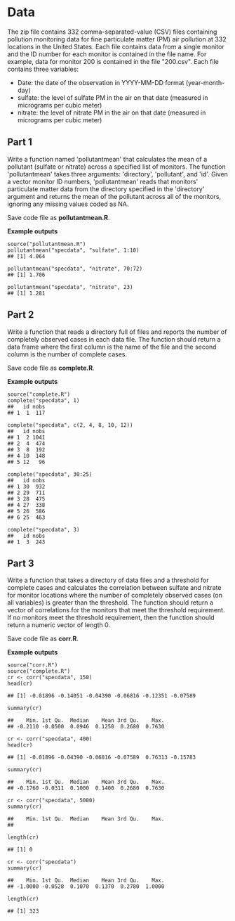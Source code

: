 # Data

The zip file contains 332 comma-separated-value (CSV) files containing pollution monitoring data for fine particulate matter (PM) air pollution at 332 locations in the United States. Each file contains data from a single monitor and the ID number for each monitor is contained in the file name. For example, data for monitor 200 is contained in the file "200.csv". Each file contains three variables: 

* Date: the date of the observation in YYYY-MM-DD format (year-month-day)
* sulfate: the level of sulfate PM in the air on that date (measured in micrograms per cubic meter)
* nitrate: the level of nitrate PM in the air on that date (measured in micrograms per cubic meter)

## Part 1

Write a function named 'pollutantmean' that calculates the mean of a pollutant (sulfate or nitrate) across a specified list of monitors. The function 'pollutantmean' takes three arguments: 'directory', 'pollutant', and 'id'. Given a vector monitor ID numbers, 'pollutantmean' reads that monitors' particulate matter data from the directory specified in the 'directory' argument and returns the mean of the pollutant across all of the monitors, ignoring any missing values coded as NA.

Save code file as **pollutantmean.R**.


**Example outputs**

	source("pollutantmean.R")
	pollutantmean("specdata", "sulfate", 1:10)
	## [1] 4.064 

	pollutantmean("specdata", "nitrate", 70:72)
	## [1] 1.706 

	pollutantmean("specdata", "nitrate", 23)
	## [1] 1.281 

## Part 2 

Write a function that reads a directory full of files and reports the number of completely observed cases in each data file. The function should return a data frame where the first column is the name of the file and the second column is the number of complete cases.

Save code file as **complete.R**.

**Example outputs**

	source("complete.R")
	complete("specdata", 1)
	##   id nobs
	## 1  1  117

	complete("specdata", c(2, 4, 8, 10, 12))
	##   id nobs
	## 1  2 1041
	## 2  4  474
	## 3  8  192
	## 4 10  148
	## 5 12   96

	complete("specdata", 30:25)
	##   id nobs
	## 1 30  932
	## 2 29  711
	## 3 28  475
	## 4 27  338
	## 5 26  586
	## 6 25  463

	complete("specdata", 3)
	##   id nobs
	## 1  3  243


## Part 3 

Write a function that takes a directory of data files and a threshold for complete cases and calculates the correlation between sulfate and nitrate for monitor locations where the number of completely observed cases (on all variables) is greater than the threshold. The function should return a vector of correlations for the monitors that meet the threshold requirement. If no monitors meet the threshold requirement, then the function should return a numeric vector of length 0.

Save code file as **corr.R**.


**Example outputs**

	source("corr.R")
	source("complete.R")
	cr <- corr("specdata", 150)
	head(cr)

	## [1] -0.01896 -0.14051 -0.04390 -0.06816 -0.12351 -0.07589

	summary(cr)

	##    Min. 1st Qu.  Median    Mean 3rd Qu.    Max. 
	## -0.2110 -0.0500  0.0946  0.1250  0.2680  0.7630

	cr <- corr("specdata", 400)
	head(cr)

	## [1] -0.01896 -0.04390 -0.06816 -0.07589  0.76313 -0.15783

	summary(cr)

	##    Min. 1st Qu.  Median    Mean 3rd Qu.    Max. 
	## -0.1760 -0.0311  0.1000  0.1400  0.2680  0.7630

	cr <- corr("specdata", 5000)
	summary(cr)

	##    Min. 1st Qu.  Median    Mean 3rd Qu.    Max. 
	## 

	length(cr)

	## [1] 0

	cr <- corr("specdata")
	summary(cr)

	##    Min. 1st Qu.  Median    Mean 3rd Qu.    Max. 
	## -1.0000 -0.0528  0.1070  0.1370  0.2780  1.0000

	length(cr)

	## [1] 323
